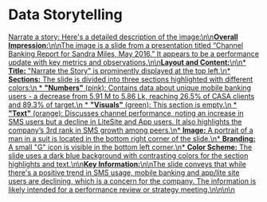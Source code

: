 # Data Storytelling

[Narrate a story: Here\'s a detailed description of the image:\n\n**Overall Impression:**\n\nThe image is a slide from a presentation titled “Channel Banking Report for Sandra Miles, May 2016.” It appears to be a performance update with key metrics and observations.\n\n**Layout and Content:**\n\n* **Title:** "Narrate the Story" is prominently displayed at the top left.\n* **Sections:** The slide is divided into three sections highlighted with different colors:\n * **"Numbers"** (pink): Contains data about unique mobile banking users - a decrease from 5.91 M to 5.86 Lk, reaching 26.5% of CASA clients and 89.3% of target.\n * **"Visuals"** (green): This section is empty.\n * **"Text"** (orange): Discusses channel performance, noting an increase in SMS users but a decline in LiteSite and App users. It also highlights the company’s 3rd rank in SMS growth among peers.\n* **Image:** A portrait of a man in a suit is located in the bottom right corner of the slide.\n* **Branding:** A small "G" icon is visible in the bottom left corner.\n* **Color Scheme:** The slide uses a dark blue background with contrasting colors for the section highlights and text.\n\n**Key Information:**\n\nThe slide conveys that while there\'s a positive trend in SMS usage, mobile banking and app/lite site users are declining, which is a concern for the company. The information is likely intended for a performance review or strategy meeting.\n\n\n\n](https://youtu.be_aF93i6zVVQg)
